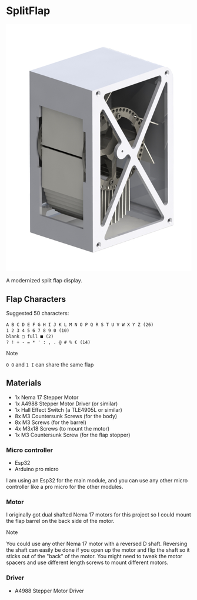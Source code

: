 # SplitFlap

<div style="text-align: center;">

![SplitFlap](./assets/splitFlap2.png)

</div>

A modernized split flap display.

## Flap Characters

Suggested 50 characters:

```
A B C D E F G H I J K L M N O P Q R S T U V W X Y Z (26)
1 2 3 4 5 6 7 8 9 0 (10)
blank □ full ■ (2)
? ! + - = * ' : , . @ # % € (14)
```

 <!-- $ & ^ ; -->

> [!NOTE]  
> `0 O` and `1 I` can share the same flap

## Materials

- 1x Nema 17 Stepper Motor
- 1x A4988 Stepper Motor Driver (or similar)
- 1x Hall Effect Switch (a TLE4905L or similar)
- 8x M3 Countersunk Screws (for the body)
- 8x M3 Screws (for the barrel)
- 4x M3x18 Screws (to mount the motor)
- 1x M3 Countersunk Screw (for the flap stopper)

### Micro controller

- Esp32
- Arduino pro micro

I am using an Esp32 for the main module, and you can use any other micro controller like a pro micro for the other modules.

### Motor

I originally got dual shafted Nema 17 motors for this project so I could mount the flap barrel on the back side of the motor.

> [!NOTE]  
> You could use any other Nema 17 motor with a reversed D shaft.
> Reversing the shaft can easily be done if you open up the motor and flip the shaft so it sticks out of the "back" of the motor.
> You might need to tweak the motor spacers and use different length screws to mount different motors.

### Driver

- A4988 Stepper Motor Driver

